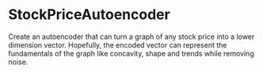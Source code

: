 # StockPriceAutoencoder
Create an autoencoder that can turn a graph of any stock price into a lower dimension vector. Hopefully, the encoded vector can represent the fundamentals of the graph like concavity, shape and trends while removing noise.
